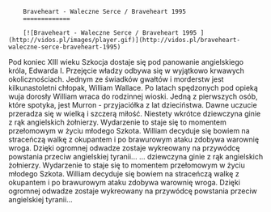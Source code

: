 
        Braveheart - Waleczne Serce / Braveheart 1995 
        =============
        
        [![Braveheart - Waleczne Serce / Braveheart 1995 ](http://vidos.pl/images/player.gif)](http://vidos.pl/braveheart-waleczne-serce-braveheart-1995)
        
        
 Pod koniec XIII wieku Szkocja dostaje się pod panowanie angielskiego króla, Edwarda I. Przejęcie władzy odbywa się w wyjątkowo krwawych okolicznościach. Jednym ze świadków gwałtów i morderstw jest kilkunastoletni chłopak, William Wallace. Po latach spędzonych pod opieką wuja dorosły William wraca do rodzinnej wioski. Jedną z pierwszych osób, które spotyka, jest Murron - przyjaciółka z lat dzieciństwa. Dawne uczucie przeradza się w wielką i szczerą miłość. Niestety wkrótce dziewczyna ginie z rąk angielskich żołnierzy. Wydarzenie to staje się to momentem przełomowym w życiu młodego Szkota. William decyduje się bowiem na straceńczą walkę z okupantem i po brawurowym ataku zdobywa warownię wroga. Dzięki ogromnej odwadze zostaje wykreowany na przywódcę powstania przeciw angielskiej tyranii...  ... dziewczyna ginie z rąk angielskich żołnierzy. Wydarzenie to staje się to momentem przełomowym w życiu młodego Szkota. William decyduje się bowiem na straceńczą walkę z okupantem i po brawurowym ataku zdobywa warownię wroga. Dzięki ogromnej odwadze zostaje wykreowany na przywódcę powstania przeciw angielskiej tyranii...
    